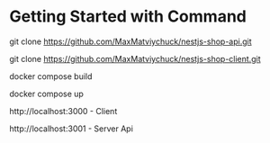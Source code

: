 # Getting Started with Command

git clone https://github.com/MaxMatviychuck/nestjs-shop-api.git


git clone https://github.com/MaxMatviychuck/nestjs-shop-client.git


docker compose build


docker compose up


http://localhost:3000 - Client

http://localhost:3001 - Server Api
